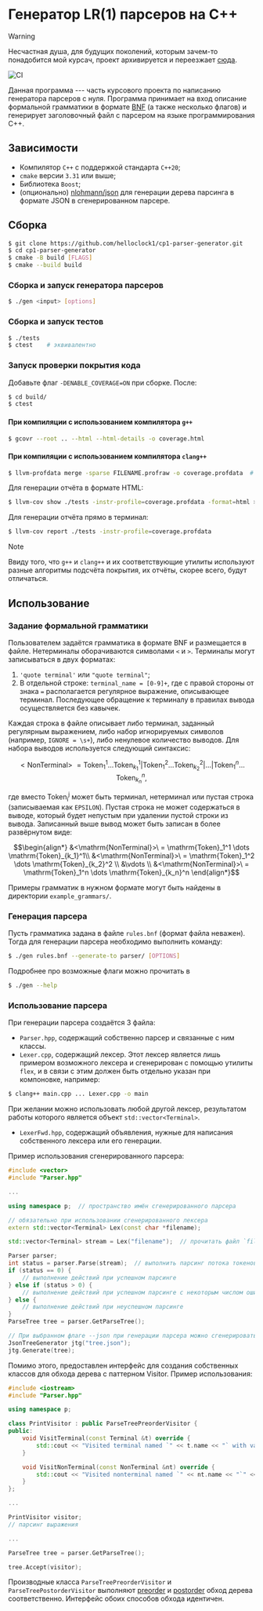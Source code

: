 # Генератор LR(1) парсеров на C++

> [!WARNING]
> Несчастная душа, для будущих поколений, которым зачем-то понадобится мой курсач, проект архивируется и переезжает [сюда](https://github.com/helloclock1/pargen).

![CI](https://github.com/helloclock1/cp1-parser-generator/actions/workflows/ci.yml/badge.svg)

Данная программа --- часть курсового проекта по написанию генератора парсеров с нуля. Программа принимает на вход описание формальной грамматики в формате [BNF](https://en.wikipedia.org/wiki/Backus-Naur_form) (а также несколько флагов) и генерирует заголовочный файл с парсером на языке программирования C++.

## Зависимости

- Компилятор `C++` с поддержкой стандарта `C++20`;
- `cmake` версии `3.31` или выше;
- Библиотека `Boost`;
- (опционально) [nlohmann/json](https://github.com/nlohmann/json) для генерации дерева парсинга в формате JSON в сгенерированном парсере.

## Сборка

```bash
$ git clone https://github.com/helloclock1/cp1-parser-generator.git
$ cd cp1-parser-generator
$ cmake -B build [FLAGS]
$ cmake --build build
```

### Сборка и запуск генератора парсеров

```bash
$ ./gen <input> [options]
```

### Сборка и запуск тестов

```bash
$ ./tests
$ ctest    # эквивалентно
```

### Запуск проверки покрытия кода

Добавьте флаг `-DENABLE_COVERAGE=ON` при сборке. После:

```bash
$ cd build/
$ ctest
```

#### При компиляции с использованием компилятора `g++`

```bash
$ gcovr --root .. --html --html-details -o coverage.html
```

#### При компиляции с использованием компилятора `clang++`

```bash
$ llvm-profdata merge -sparse FILENAME.profraw -o coverage.profdata  # в зависимости от переменных среды, имя .profraw-файла может отличаться
```

Для генерации отчёта в формате HTML:

```bash
$ llvm-cov show ./tests -instr-profile=coverage.profdata -format=html > coverage.html
```

Для генерации отчёта прямо в терминал:

```bash
$ llvm-cov report ./tests -instr-profile=coverage.profdata
```

> [!NOTE]
> Ввиду того, что `g++` и `clang++` и их соответствующие утилиты используют разные алгоритмы подсчёта покрытия, их отчёты, скорее всего, будут отличаться.

## Использование

### Задание формальной грамматики

Пользователем задаётся грамматика в формате BNF и размещается в файле. Нетерминалы оборачиваются символами `<` и `>`. Терминалы могут записываться в двух форматах:

1. `'quote terminal'` или `"quote terminal"`;
2. В отдельной строке: `terminal_name = [0-9]+`, где с правой стороны от знака `=` располагается регулярное выражение, описывающее терминал. Последующее обращение к терминалу в правилах вывода осуществляется без кавычек.

Каждая строка в файле описывает либо терминал, заданный регулярным выражением, либо набор игнорируемых символов (например, `IGNORE = \s+`), либо ненулевое количество выводов. Для набора выводов используется следующий синтаксис:

```math
<\mathrm{NonTerminal}>\ = \mathrm{Token}_1^1 \dots \mathrm{Token}_{k_1}^1 | \mathrm{Token}_1^2 \dots \mathrm{Token}_{k_2}^2 | \dots | \mathrm{Token}_1^n \dots \mathrm{Token}_{k_n}^n,
```

где вместо $\mathrm{Token_i^j}$ может быть терминал, нетерминал или пустая строка (записываемая как `EPSILON`). Пустая строка не может содержаться в выводе, который будет непустым при удалении пустой строки из вывода. Записанный выше вывод может быть записан в более развёрнутом виде:

```math
\begin{align*}
&<\mathrm{NonTerminal}>\ = \mathrm{Token}_1^1 \dots \mathrm{Token}_{k_1}^1\\
&<\mathrm{NonTerminal}>\ = \mathrm{Token}_1^2 \dots \mathrm{Token}_{k_2}^2 \\
&\vdots \\
&<\mathrm{NonTerminal}>\ = \mathrm{Token}_1^n \dots \mathrm{Token}_{k_n}^n
\end{align*}
```

Примеры грамматик в нужном формате могут быть найдены в директории `example_grammars/`.

### Генерация парсера

Пусть грамматика задана в файле `rules.bnf` (формат файла неважен). Тогда для генерации парсера необходимо выполнить команду:

```bash
$ ./gen rules.bnf --generate-to parser/ [OPTIONS]
```

Подробнее про возможные флаги можно прочитать в

```bash
$ ./gen --help
```

### Использование парсера

При генерации парсера создаётся 3 файла:

- `Parser.hpp`, содержащий собственно парсер и связанные с ним классы.
- `Lexer.cpp`, содержащий лексер. Этот лексер является лишь примером возможного лексера и сгенерирован с помощью утилиты `flex`, и в связи с этим должен быть отдельно указан при компоновке, например:
```bash
$ clang++ main.cpp ... Lexer.cpp -o main
```
При желании можно использовать любой другой лексер, результатом работы которого является объект `std::vector<Terminal>`.
- `LexerFwd.hpp`, содержащий объявления, нужные для написания собственного лексера или его генерации.

Пример использования сгенерированного парсера:

```cpp
#include <vector>
#include "Parser.hpp"

...

using namespace p;  // пространство имён сгенерированного парсера

// обязательно при использовании сгенерированного лексера
extern std::vector<Terminal> Lex(const char *filename);

std::vector<Terminal> stream = Lex("filename");  // прочитать файл `filename` и сохранить поток токенов в `stream`

Parser parser;
int status = parser.Parse(stream);  // выполнить парсинг потока токенов `stream`
if (status == 0) {
    // выполнение действий при успешном парсинге
} else if (status > 0) {
    // выполнение действий при успешном парсинге с некоторым числом ошибок
} else {
    // выполнение действий при неуспешном парсинге
}
ParseTree tree = parser.GetParseTree();

// При выбранном флаге --json при генерации парсера можно сгенерировать дерево парсинга в JSON файл
JsonTreeGenerator jtg("tree.json");
jtg.Generate(tree);
```

Помимо этого, предоставлен интерфейс для создания собственных классов для обхода дерева с паттерном Visitor. Пример использования:
```cpp
#include <iostream>
#include "Parser.hpp"

using namespace p;

class PrintVisitor : public ParseTreePreorderVisitor {
public:
    void VisitTerminal(const Terminal &t) override {
        std::cout << "Visited terminal named `" << t.name << "` with value `" << t.repr << "`" << std::endl;
    }

    void VisitNonTerminal(const NonTerminal &nt) override {
        std::cout << "Visited nonterminal named `" << nt.name << "`" << std::endl;
    }
};

...

PrintVisitor visitor;
// парсинг выражения

...

ParseTree tree = parser.GetParseTree();

tree.Accept(visitor);
```

Производные класса `ParseTreePreorderVisitor` и `ParseTreePostorderVisitor` выполняют [preorder](https://ru.wikipedia.org/wiki/%D0%9E%D0%B1%D1%85%D0%BE%D0%B4_%D0%B4%D0%B5%D1%80%D0%B5%D0%B2%D0%B0#%D0%9F%D1%80%D1%8F%D0%BC%D0%BE%D0%B9_%D0%BE%D0%B1%D1%85%D0%BE%D0%B4_(NLR)) и [postorder](https://ru.wikipedia.org/wiki/%D0%9E%D0%B1%D1%85%D0%BE%D0%B4_%D0%B4%D0%B5%D1%80%D0%B5%D0%B2%D0%B0#%D0%9E%D0%B1%D1%80%D0%B0%D1%82%D0%BD%D1%8B%D0%B9_%D0%BE%D0%B1%D1%85%D0%BE%D0%B4_(LRN)) обход дерева соответственно. Интерфейс обоих способов обхода идентичен.

